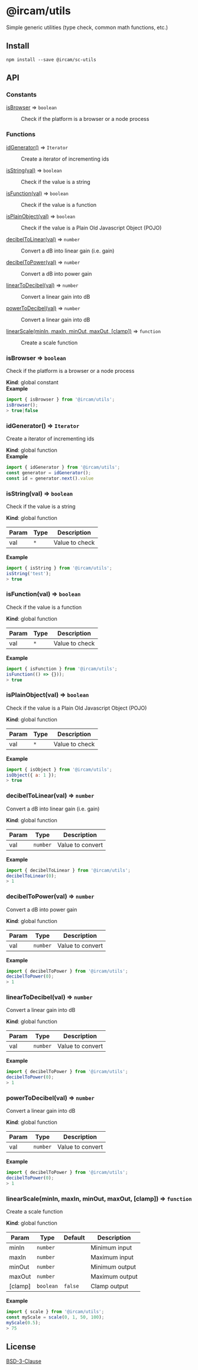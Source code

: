 # @ircam/utils

Simple generic utilities (type check, common math functions, etc.)

## Install

```
npm install --save @ircam/sc-utils
```

## API

<!-- api -->

### Constants

<dl>
<dt><a href="#isBrowser">isBrowser</a> ⇒ <code>boolean</code></dt>
<dd><p>Check if the platform is a browser or a node process</p>
</dd>
</dl>

### Functions

<dl>
<dt><a href="#idGenerator">idGenerator()</a> ⇒ <code>Iterator</code></dt>
<dd><p>Create a iterator of incrementing ids</p>
</dd>
<dt><a href="#isString">isString(val)</a> ⇒ <code>boolean</code></dt>
<dd><p>Check if the value is a string</p>
</dd>
<dt><a href="#isFunction">isFunction(val)</a> ⇒ <code>boolean</code></dt>
<dd><p>Check if the value is a function</p>
</dd>
<dt><a href="#isPlainObject">isPlainObject(val)</a> ⇒ <code>boolean</code></dt>
<dd><p>Check if the value is a Plain Old Javascript Object (POJO)</p>
</dd>
<dt><a href="#decibelToLinear">decibelToLinear(val)</a> ⇒ <code>number</code></dt>
<dd><p>Convert a dB into linear gain (i.e. gain)</p>
</dd>
<dt><a href="#decibelToPower">decibelToPower(val)</a> ⇒ <code>number</code></dt>
<dd><p>Convert a dB into power gain</p>
</dd>
<dt><a href="#linearToDecibel">linearToDecibel(val)</a> ⇒ <code>number</code></dt>
<dd><p>Convert a linear gain into dB</p>
</dd>
<dt><a href="#powerToDecibel">powerToDecibel(val)</a> ⇒ <code>number</code></dt>
<dd><p>Convert a linear gain into dB</p>
</dd>
<dt><a href="#linearScale">linearScale(minIn, maxIn, minOut, maxOut, [clamp])</a> ⇒ <code>function</code></dt>
<dd><p>Create a scale function</p>
</dd>
</dl>

<a name="isBrowser"></a>

### isBrowser ⇒ <code>boolean</code>
Check if the platform is a browser or a node process

**Kind**: global constant  
**Example**  
```js
import { isBrowser } from '@ircam/utils';
isBrowser();
> true|false
```
<a name="idGenerator"></a>

### idGenerator() ⇒ <code>Iterator</code>
Create a iterator of incrementing ids

**Kind**: global function  
**Example**  
```js
import { idGenerator } from '@ircam/utils';
const generator = idGenerator();
const id = generator.next().value
```
<a name="isString"></a>

### isString(val) ⇒ <code>boolean</code>
Check if the value is a string

**Kind**: global function  

| Param | Type | Description |
| --- | --- | --- |
| val | <code>\*</code> | Value to check |

**Example**  
```js
import { isString } from '@ircam/utils';
isString('test');
> true
```
<a name="isFunction"></a>

### isFunction(val) ⇒ <code>boolean</code>
Check if the value is a function

**Kind**: global function  

| Param | Type | Description |
| --- | --- | --- |
| val | <code>\*</code> | Value to check |

**Example**  
```js
import { isFunction } from '@ircam/utils';
isFunction(() => {}));
> true
```
<a name="isPlainObject"></a>

### isPlainObject(val) ⇒ <code>boolean</code>
Check if the value is a Plain Old Javascript Object (POJO)

**Kind**: global function  

| Param | Type | Description |
| --- | --- | --- |
| val | <code>\*</code> | Value to check |

**Example**  
```js
import { isObject } from '@ircam/utils';
isObject({ a: 1 });
> true
```
<a name="decibelToLinear"></a>

### decibelToLinear(val) ⇒ <code>number</code>
Convert a dB into linear gain (i.e. gain)

**Kind**: global function  

| Param | Type | Description |
| --- | --- | --- |
| val | <code>number</code> | Value to convert |

**Example**  
```js
import { decibelToLinear } from '@ircam/utils';
decibelToLinear(0);
> 1
```
<a name="decibelToPower"></a>

### decibelToPower(val) ⇒ <code>number</code>
Convert a dB into power gain

**Kind**: global function  

| Param | Type | Description |
| --- | --- | --- |
| val | <code>number</code> | Value to convert |

**Example**  
```js
import { decibelToPower } from '@ircam/utils';
decibelToPower(0);
> 1
```
<a name="linearToDecibel"></a>

### linearToDecibel(val) ⇒ <code>number</code>
Convert a linear gain into dB

**Kind**: global function  

| Param | Type | Description |
| --- | --- | --- |
| val | <code>number</code> | Value to convert |

**Example**  
```js
import { decibelToPower } from '@ircam/utils';
decibelToPower(0);
> 1
```
<a name="powerToDecibel"></a>

### powerToDecibel(val) ⇒ <code>number</code>
Convert a linear gain into dB

**Kind**: global function  

| Param | Type | Description |
| --- | --- | --- |
| val | <code>number</code> | Value to convert |

**Example**  
```js
import { decibelToPower } from '@ircam/utils';
decibelToPower(0);
> 1
```
<a name="linearScale"></a>

### linearScale(minIn, maxIn, minOut, maxOut, [clamp]) ⇒ <code>function</code>
Create a scale function

**Kind**: global function  

| Param | Type | Default | Description |
| --- | --- | --- | --- |
| minIn | <code>number</code> |  | Minimum input |
| maxIn | <code>number</code> |  | Maximum input |
| minOut | <code>number</code> |  | Minimum output |
| maxOut | <code>number</code> |  | Maximum output |
| [clamp] | <code>boolean</code> | <code>false</code> | Clamp output |

**Example**  
```js
import { scale } from '@ircam/utils';
const myScale = scale(0, 1, 50, 100);
myScale(0.5);
> 75
```

<!-- apistop -->

## License

[BSD-3-Clause](./LICENSE)

